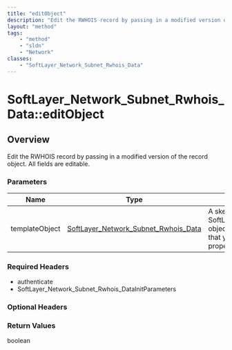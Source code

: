 ```yaml
---
title: "editObject"
description: "Edit the RWHOIS record by passing in a modified version of the record object.  All fields are editable."
layout: "method"
tags:
    - "method"
    - "sldn"
    - "Network"
classes:
    - "SoftLayer_Network_Subnet_Rwhois_Data"
---
```

# SoftLayer_Network_Subnet_Rwhois_Data::editObject
## Overview 
Edit the RWHOIS record by passing in a modified version of the record object.  All fields are editable.

### Parameters 
|Name | Type | Description |
| --- | --- | --- |
|templateObject| <a href='/reference/datatypes/SoftLayer_Network_Subnet_Rwhois_Data'>SoftLayer_Network_Subnet_Rwhois_Data </a>| A skeleton SoftLayer_Network_Subnet_Rwhois_Data object with only the properties defined that you wish to change. Unchanged properties are left alone.|


### Required Headers
* authenticate
* SoftLayer_Network_Subnet_Rwhois_DataInitParameters

### Optional Headers

### Return Values
boolean
